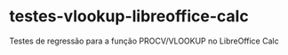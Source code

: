 # testes-vlookup-libreoffice-calc
Testes de regressão para a função PROCV/VLOOKUP no LibreOffice Calc
